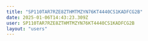 ```yaml
---
title: "SP110TAR7RZE8ZTHMTMZYN76KT4440CS1KADFCG2B"
date: 2025-01-06T14:43:23.309Z
user: SP110TAR7RZE8ZTHMTMZYN76KT4440CS1KADFCG2B
layout: "users"
---
```

    